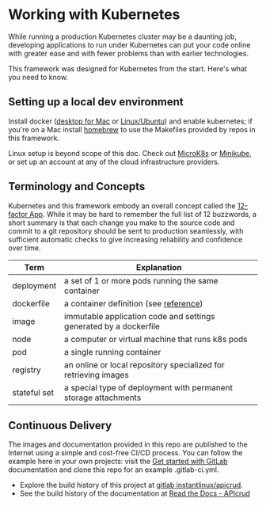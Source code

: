 # Working with Kubernetes

While running a production Kubernetes cluster may be a daunting job, developing applications to run under Kubernetes can put your code online with greater ease and with fewer problems than with earlier technologies.

This framework was designed for Kubernetes from the start. Here's what you need to know.

## Setting up a local dev environment

Install docker ([desktop for Mac](https://docs.docker.com/docker-for-mac/) or [Linux/Ubuntu](https://docs.docker.com/engine/install/ubuntu/)) and enable kubernetes; if you're on a Mac install [homebrew](https://brew.sh) to use the Makefiles provided by repos in this framework.

Linux setup is beyond scope of this doc. Check out [MicroK8s](https://microk8s.io/) or [Minikube](https://kubernetes.io/docs/tasks/tools/install-minikube/), or set up an account at any of the cloud infrastructure providers.

## Terminology and Concepts

Kubernetes and this framework embody an overall concept called the [12-factor App](https://12factor.net). While it may be hard to remember the full list of 12 buzzwords, a short summary is that each change you make to the source code and commit to a git repository should be sent to production seamlessly, with sufficient automatic checks to give increasing reliability and confidence over time.

Term | Explanation
---- | -----------
deployment | a set of 1 or more pods running the same container
dockerfile | a container definition (see [reference](https://docs.docker.com/engine/reference/builder/))
image | immutable application code and settings generated by a dockerfile
node | a computer or virtual machine that runs k8s pods
pod | a single running container
registry | an online or local repository specialized for retrieving images
stateful set | a special type of deployment with permanent storage attachments

## Continuous Delivery

The images and documentation provided in this repo are published to the Internet using a simple and cost-free CI/CD process. You can follow the example here in your own projects: visit the [Get started with GitLab](https://docs.gitlab.com/ee/intro/) documentation and clone this repo for an example .gitlab-ci.yml.

* Explore the build history of this project at [gitlab instantlinux/apicrud](https://gitlab.com/instantlinux/apicrud/pipelines).
* See the build history of the documentation at [Read the Docs - APIcrud](https://readthedocs.org/projects/apicrud/builds/)
